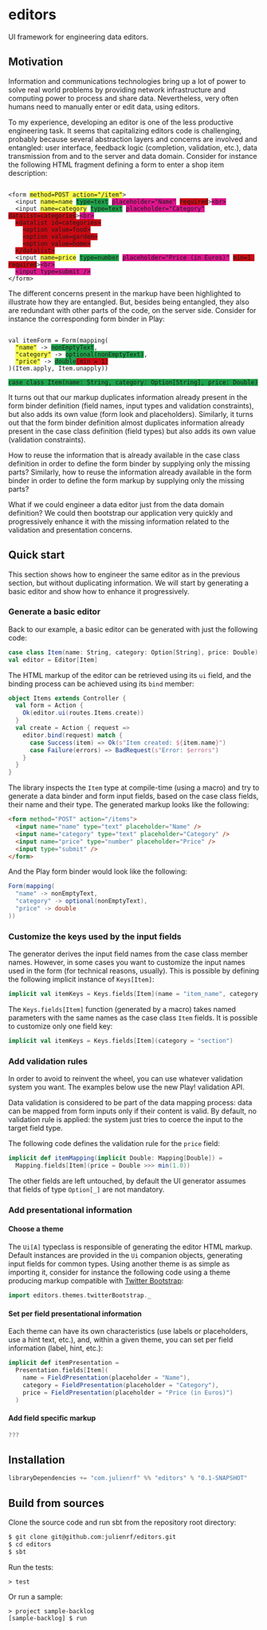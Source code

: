 # editors

UI framework for engineering data editors.

## Motivation

Information and communications technologies bring up a lot of power to solve real world problems by providing network infrastructure and computing power to process and share data. Nevertheless, very often humans need to manually enter or edit data, using editors.

To my experience, developing an editor is one of the less productive engineering task. It seems that capitalizing editors code is challenging, probably because several abstraction layers and concerns are involved and entangled: user interface, feedback logic (completion, validation, etc.), data transmission from and to the server and data domain. Consider for instance the following HTML fragment defining a form to enter a shop item description:

<pre><code>
&lt;form <span title="data transmission" style="background-color: #F6FC4E;">method=POST action="/item"</span>&gt;
  &lt;input <span title="data transmission" style="background-color: #F6FC4E;">name=name</span> <span title="data domain" style="background-color: #1FA34B;">type=text</span> <span title="user interface" style="background-color: #DD168D;">placeholder="Name"</span> <span title="feedback logic" style="background-color: #C90A13;">required</span>&gt;<span title="user interface" style="background-color: #DD168D;">&lt;br&gt;</span>
  &lt;input <span title="data transmission" style="background-color: #F6FC4E;">name=category</span> <span title="data domain" style="background-color: #1FA34B;">type=text</span> <span title="user interface" style="background-color: #DD168D;">placeholder="Category"</span> <span title="feedback logic" style="background-color: #C90A13;">datalist=categories</span>&gt;<span title="user interface" style="background-color: #DD168D;">&lt;br&gt;</span>
  <span title="feedback logic" style="background-color: #C90A13;">&lt;datalist id=categories&gt;</span>
    <span title="feedback logic" style="background-color: #C90A13;">&lt;option value=food&gt;</span>
    <span title="feedback logic" style="background-color: #C90A13;">&lt;option value=garden&gt;</span>
    <span title="feedback logic" style="background-color: #C90A13;">&lt;option value=home&gt;</span>
  <span title="feedback logic" style="background-color: #C90A13;">&lt/datalist&gt;</span>
  &lt;input <span title="data transmission" style="background-color: #F6FC4E;">name=price</span> <span title="data domain" style="background-color: #1FA34B;">type=number</span> <span title="user interface" style="background-color: #DD168D;">placeholder="Price (in Euros)"</span> <span title="feedback logic" style="background-color: #C90A13;">min=1 required</span>&gt;<span title="user interface" style="background-color: #DD168D;">&lt;br&gt;</span>
  <span title="user interface" style="background-color: #DD168D;">&lt;input type=submit /&gt;</span>
&lt;/form&gt;
</code></pre>

The different concerns present in the markup have been highlighted to illustrate how they are entangled. But, besides being entangled, they also are redundant with other parts of the code, on the server side. Consider for instance the corresponding form binder in Play:

<pre><code>
val itemForm = Form(mapping(
  <span title="data transmission" style="background-color: #F6FC4E;">"name"</span> -> <span title="data domain" style="background-color: #1FA34B;">nonEmptyText</span>,
  <span title="data transmission" style="background-color: #F6FC4E;">"category"</span> -> <span title="data domain" style="background-color: #1FA34B;">optional(nonEmptyText)</span>,
  <span title="data transmission" style="background-color: #F6FC4E;">"price"</span> -> <span title="data domain" style="background-color: #1FA34B;">double</span><span title="feedback logic" style="background-color: #C90A13;">(min = 1)</span>
)(Item.apply, Item.unapply))

<span title="data domain" style="background-color: #1FA34B;">case class Item(name: String, category: Option[String], price: Double)</span>
</code></pre>

It turns out that our markup duplicates information already present in the form binder definition (field names, input types and validation constraints), but also adds its own value (form look and placeholders). Similarly, it turns out that the form binder definition almost duplicates information already present in the case class definition (field types) but also adds its own value (validation constraints).

How to reuse the information that is already available in the case class definition in order to define the form binder by supplying only the missing parts? Similarly, how to reuse the information already available in the form binder in order to define the form markup by supplying only the missing parts?

What if we could engineer a data editor just from the data domain definition? We could then bootstrap our application very quickly and progressively enhance it with the missing information related to the validation and presentation concerns.

## Quick start

This section shows how to engineer the same editor as in the previous section, but without duplicating information. We will start by generating a basic editor and show how to enhance it progressively.

### Generate a basic editor

Back to our example, a basic editor can be generated with just the following code:

```scala
case class Item(name: String, category: Option[String], price: Double)
val editor = Editor[Item]
```

The HTML markup of the editor can be retrieved using its `ui` field, and the binding process can be achieved using its `bind` member:

```scala
object Items extends Controller {
  val form = Action {
    Ok(editor.ui(routes.Items.create))
  }
  val create = Action { request =>
    editor.bind(request) match {
      case Success(item) => Ok(s"Item created: ${item.name}")
      case Failure(errors) => BadRequest(s"Error: $errors")
    }
  }
}
```

The library inspects the `Item` type at compile-time (using a macro) and try to generate a data binder and form input fields, based on the case class fields, their name and their type. The generated markup looks like the following:

```html
<form method="POST" action="/items">
  <input name="name" type="text" placeholder="Name" />
  <input name="category" type="text" placeholder="Category" />
  <input name="price" type="number" placeholder="Price" />
  <input type="submit" />
</form>
```

And the Play form binder would look like the following:

```scala
Form(mapping(
  "name" -> nonEmptyText,
  "category" -> optional(nonEmptyText),
  "price" -> double
))
```

### Customize the keys used by the input fields

The generator derives the input field names from the case class member names. However, in some cases you want to customize the input names used in the form (for technical reasons, usually). This is possible by defining the following implicit instance of `Keys[Item]`:

```scala
implicit val itemKeys = Keys.fields[Item](name = "item_name", category = "item_category", price = "item_price")
```

The `Keys.fields[Item]` function (generated by a macro) takes named parameters with the same names as the case class `Item` fields. It is possible to customize only one field key:

```scala
implicit val itemKeys = Keys.fields[Item](category = "section")
```

### Add validation rules

In order to avoid to reinvent the wheel, you can use whatever validation system you want. The examples below use the new Play! validation API.

Data validation is considered to be part of the data mapping process: data can be mapped from form inputs only if their content is valid. By default, no validation rule is applied: the system just tries to coerce the input to the target field type.

The following code defines the validation rule for the `price` field:

```scala
implicit def itemMapping(implicit Double: Mapping[Double]) =
  Mapping.fields[Item](price = Double >>> min(1.0))
```

The other fields are left untouched, by default the UI generator assumes that fields of type `Option[_]` are not mandatory.

### Add presentational information

#### Choose a theme

The `Ui[A]` typeclass is responsible of generating the editor HTML markup. Default instances are provided in the `Ui` companion objects, generating input fields for common types. Using another theme is as simple as importing it, consider for instance the following code using a theme producing markup compatible with [Twitter Bootstrap](http://getbootstrap.com/):

```scala
import editors.themes.twitterBootstrap._
```

#### Set per field presentational information

Each theme can have its own characteristics (use labels or placeholders, use a hint text, etc.), and, within a given theme, you can set per field information (label, hint, etc.):

```scala
implicit def itemPresentation =
  Presentation.fields[Item](
    name = FieldPresentation(placeholder = "Name"),
    category = FieldPresentation(placeholder = "Category"),
    price = FieldPresentation(placeholder = "Price (in Euros)")
  )
```

#### Add field specific markup

```scala
???
```

## Installation

```scala
libraryDependencies += "com.julienrf" %% "editors" % "0.1-SNAPSHOT"
```

## Build from sources

Clone the source code and run sbt from the repository root directory:

```sh
$ git clone git@github.com:julienrf/editors.git
$ cd editors
$ sbt
```

Run the tests:

```
> test
```

Or run a sample:

```
> project sample-backlog
[sample-backlog] $ run
```

